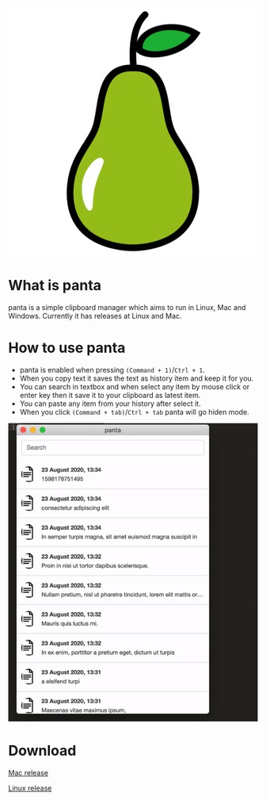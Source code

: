 ![panta logo](https://raw.githubusercontent.com/muzir/panta/master/build/icon.png "panta logo")

# What is panta
panta is a simple clipboard manager which aims to run in Linux, Mac and Windows. Currently it has releases at Linux and Mac. 

# How to use panta

- panta is enabled when pressing `(Command + 1)`/`Ctrl + 1`. 
- When you copy text it saves the text as history item and keep it for you. 
- You can search in textbox and when select any item by mouse click or enter key then it save it to your clipboard as latest item. 
- You can paste any item from your history after select it. 
- When you click `(Command + tab)`/`Ctrl + tab` panta will go hiden mode.

![](https://raw.githubusercontent.com/muzir/panta/master/assets/gif/panta_how_to.gif "How to use panta")

# Download

[Mac release](https://github.com/muzir/panta/releases/download/v0.1.0/panta-0.1.0.dmg "Mac release")

[Linux release](https://github.com/muzir/panta/releases/download/v0.1.0/panta_0.1.0_amd64.deb "Linux release")

